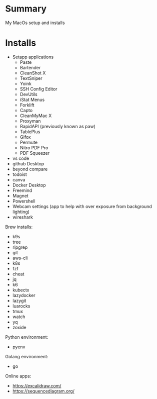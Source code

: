 # Summary

My MacOs setup and installs

# Installs
* Setapp applications
  * Paste
  * Bartender
  * CleanShot X
  * TextSniper
  * Yoink
  * SSH Config Editor
  * DevUtils
  * iStat Menus
  * Forklift
  * Capto
  * CleanMyMac X
  * Proxyman
  * RapidAPI (previously known as paw)
  * TablePlus
  * Gifox
  * Permute
  * Nitro PDF Pro
  * PDF Squeezer
* vs code
* github Desktop
* beyond compare
* todoist
* canva
* Docker Desktop
* Freemind
* Magnet
* Powershell
* Webcam settings (app to help with over exposure from background lighting)
* wireshark

Brew installs:
* k9s
* tree
* ripgrep
* git
* aws-cli
* k8s
* fzf
* cheat
* jq
* k6
* kubectx
* lazydocker
* lazygit
* luarocks
* tmux
* watch
* yq
* zoxide

Python environment:
* pyenv

Golang environment:
* go


Online apps:
* https://excalidraw.com/
* https://sequencediagram.org/
